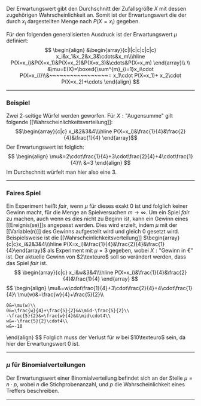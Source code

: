 Der Erwartungswert gibt den Durchschnitt der Zufallsgröße $X$ mit dessen zugehörigen Wahrscheinlichkeit an. Somit ist der Erwartungswert die der durch $x_i$ dargestellten Menge nach $P(X=x_i)$ gegeben.

Für den folgenden generalisierten Ausdruck ist der Erwartungswert $\mu$ definiert:
$$
\begin{align}
	&\begin{array}{c|l|c|c|c|c|c}
		x_i&x_1&x_2&x_3&\cdots&x_m\\\hline
		P(X=x_i)&P(X=x_1)&P(X=x_2)&P(X=x_3)&\cdots&P(X=x_m)
	\end{array}\\
	\\
	&\mu=E(X)=\boxed{\sum^{m}_{i=1}x_i\cdot P(X=x_i)}\\&~~~~~~~~~~~~~~~~~=
	x_1\cdot P(X=x_1)+
	x_2\cdot P(X=x_2)+\cdots
\end{align}
$$

---
### Beispiel
Zwei 2-seitige Würfel werden geworfen. Für $X:\text{"Augensumme"}$ gilt folgende [[Wahrscheinlichkeitsverteilung]]:
$$\begin{array}{c|c}
x_i&2&3&4\\\hline
P(X=x_i)&\frac{1}{4}&\frac{2}{4}&\frac{1}{4}
\end{array}$$
Der Erwartungswert ist folglich:
$$
\begin{align}
	\mu&=2\cdot\frac{1}{4}+3\cdot\frac{2}{4}+4\cdot\frac{1}{4}\\
	&=3
\end{align}
$$
Im Durchschnitt würfelt man hier also eine $3$.

---
### Faires Spiel
Ein Experiment heißt *fair*, wenn $\mu$ für dieses exakt $0$ ist und folglich keiner Gewinn macht, für die Menge an Spielversuchen $m\rightarrow\infty$.
Um ein Spiel *fair* zu machen, auch wenn es dies nicht zu Beginn ist, kann ein Gewinn eines [[Ereignis(se)]]s angepasst werden. Dies wird erzielt, indem $\mu$ mit der [[Variable(n)]] des Gewinns aufgestellt wird und gleich $0$ gesetzt wird.
Beispielsweise ist die [[Wahrscheinlichkeitsverteilung]] $\begin{array}{c|c}x_i&2&3&4\\\hline P(X=x_i)&\frac{1}{4}&\frac{2}{4}&\frac{1}{4}\end{array}$ als Experiment mit $\mu=3$ gegeben, wobei $X:\text{"Gewinn in €"}$ ist.
Der aktuelle Gewinn von $2\texteuro$ soll so verändert werden, dass das Spiel *fair* ist.
$$
\begin{array}{c|c}
x_i&w&3&4\\\hline
P(X=x_i)&\frac{1}{4}&\frac{2}{4}&\frac{1}{4}
\end{array}
$$
$$
\begin{align}
	\mu&=w\cdot\frac{1}{4}+3\cdot\frac{2}{4}+4\cdot\frac{1}{4}\\
	\mu(w)&=\frac{w}{4}+\frac{5}{2}\\\\
	
	0&=\mu(w)\\
	0&=\frac{w}{4}+\frac{5}{2}&&\mid-\frac{5}{2}\\
	-\frac{5}{2}&=\frac{w}{4}&&\mid\cdot4\\
	w&=-\frac{5}{2}\cdot4\\
	w&=-10
\end{align}
$$
Folglich muss der Verlust für $w$ bei $10\texteuro$ sein, da hier der Erwartungswert $0$ ist.

---
### $\mu$ für Binomialverteilungen
Der Erwartungswert einer Binomialverteilung befindet sich an der Stelle $\mu=n\cdot p$, wobei $n$ die Stichprobenanzahl, und $p$ die Wahrscheinlichkeit eines Treffers beschreiben.

---